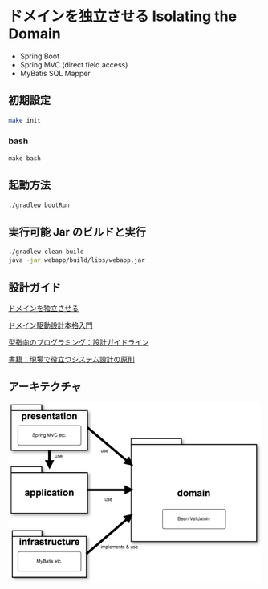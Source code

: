 # ドメインを独立させる Isolating the Domain

- Spring Boot
- Spring MVC (direct field access)
- MyBatis SQL Mapper

## 初期設定

```sh
make init
```

### bash

```
make bash
```

## 起動方法

```sh
./gradlew bootRun
```

## 実行可能 Jar のビルドと実行

```sh
./gradlew clean build
java -jar webapp/build/libs/webapp.jar
```

## 設計ガイド

[ドメインを独立させる](https://github.com/system-sekkei/isolating-the-domain/wiki)

[ドメイン駆動設計本格入門](https://www.slideshare.net/masuda220/ss-137608652)

[型指向のプログラミング：設計ガイドライン](https://github.com/masuda220/business-logic-patterns/wiki/%E8%A8%AD%E8%A8%88%E3%82%AC%E3%82%A4%E3%83%89%E3%83%A9%E3%82%A4%E3%83%B3)

[書籍：現場で役立つシステム設計の原則](https://gihyo.jp/book/2017/978-4-7741-9087-7)

## アーキテクチャ

![アーキテクチャ](architecture.png)
